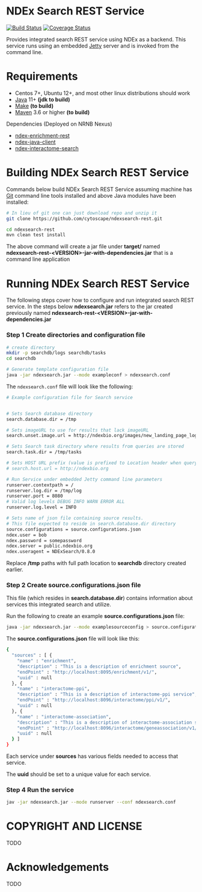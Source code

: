 
[jetty]: http://eclipse.org/jetty/
[maven]: http://maven.apache.org/
[java]: https://www.oracle.com/java/index.html
[git]: https://git-scm.com/

[make]: https://www.gnu.org/software/make

NDEx Search REST Service
========================

[![Build Status](https://travis-ci.org/cytoscape/ndexsearch-rest.svg?branch=master)](https://travis-ci.org/cytoscape/ndexsearch-rest) 
[![Coverage Status](https://coveralls.io/repos/github/cytoscape/ndexsearch-rest/badge.svg?branch=master)](https://coveralls.io/github/cytoscape/ndexsearch-rest?branch=master)

Provides integrated search REST service using NDEx as a backend.
This service runs using an embedded [Jetty][jetty] server and is invoked
from the command line. 

Requirements
============

* Centos 7+, Ubuntu 12+, and most other linux distributions should work
* [Java][java] 11+ **(jdk to build)**
* [Make][make] **(to build)**
* [Maven][maven] 3.6 or higher **(to build)**

Dependencies (Deployed on NRNB Nexus)

* [ndex-enrichment-rest](https://github.com/cytoscape/ndex-enrichment-rest)
* [ndex-java-client](https://github.com/ndexbio/ndex-java-client)
* [ndex-interactome-search](https://github.com/cytoscape/ndex-interactome-search)

Building NDEx Search REST Service  
=================================


Commands below build NDEx Search REST Service assuming machine has [Git][git] command line tools 
installed and above Java modules have been installed:

```Bash
# In lieu of git one can just download repo and unzip it
git clone https://github.com/cytoscape/ndexsearch-rest.git

cd ndexsearch-rest
mvn clean test install
```

The above command will create a jar file under **target/** named  
**ndexsearch-rest-\<VERSION\>-jar-with-dependencies.jar** that
is a command line application

Running NDEx Search REST Service
===============================

The following steps cover how to configure and run integrated search REST service.
In the steps below **ndexsearch.jar** refers to the jar
created previously named **ndexsearch-rest-\<VERSION\>-jar-with-dependencies.jar**

### Step 1 Create directories and configuration file

```bash
# create directory
mkdir -p searchdb/logs searchdb/tasks
cd searchdb

# Generate template configuration file
java -jar ndexsearch.jar --mode exampleconf > ndexsearch.conf
```

The `ndexsearch.conf` file will look like the following:

```bash
# Example configuration file for Search service


# Sets Search database directory
search.database.dir = /tmp

# Sets imageURL to use for results that lack imageURL
search.unset.image.url = http://ndexbio.org/images/new_landing_page_logo.06974471.png

# Sets Search task directory where results from queries are stored
search.task.dir = /tmp/tasks

# Sets HOST URL prefix (value is prefixed to Location header when query is invoked. Can be commented out)
# search.host.url = http://ndexbio.org

# Run Service under embedded Jetty command line parameters
runserver.contextpath = /
runserver.log.dir = /tmp/log
runserver.port = 8080
# Valid log levels DEBUG INFO WARN ERROR ALL
runserver.log.level = INFO

# Sets name of json file containing source results.
# This file expected to reside in search.database.dir directory
source.configurations = source.configurations.json
ndex.user = bob
ndex.password = somepassword
ndex.server = public.ndexbio.org
ndex.useragent = NDExSearch/0.8.0

```

Replace **/tmp** paths with full path location to **searchdb** directory created
earlier.

### Step 2 Create source.configurations.json file

This file (which resides in **search.database.dir**) contains
information about services this integrated search and utilize.

Run the following to create an example **source.configurations.json** file:

```bash
java -jar ndexsearch.jar --mode examplesourceconfig > source.configurations.json
```

The **source.configurations.json** file will look like this:

```bash
{
  "sources" : [ {
    "name" : "enrichment",
    "description" : "This is a description of enrichment source",
    "endPoint" : "http://localhost:8095/enrichment/v1/",
    "uuid" : null
  }, {
    "name" : "interactome-ppi",
    "description" : "This is a description of interactome-ppi service",
    "endPoint" : "http://localhost:8096/interactome/ppi/v1/",
    "uuid" : null
  }, {
    "name" : "interactome-association",
    "description" : "This is a description of interactome-association service",
    "endPoint" : "http://localhost:8096/interactome/geneassociation/v1/",
    "uuid" : null
  } ]
}
```

Each service under **sources** has various fields needed to access that service.

The **uuid** should be set to a unique value for each service.

### Step 4 Run the service

```bash
jav -jar ndexsearch.jar --mode runserver --conf ndexsearch.conf
```



COPYRIGHT AND LICENSE
=====================

TODO

Acknowledgements
================

TODO
